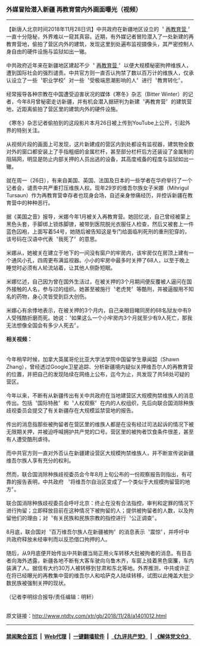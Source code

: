### 外媒冒险潜入新疆 再教育营内外画面曝光（视频）
------------------------

<div class="wysiwyg">
 【新唐人北京时间2018年11月28日讯】中共政府在新疆地区设立的〝
 <a href="http://www.ntdtv.com/xtr/gb/articlelistbytag_再教育营.html" target="_blank">
  再教育营
 </a>
 〞一直十分隐秘，外界难以一窥其真容。近期，有外媒记者冒险潜入了一处新建的再教育营地，偷拍了营区内外的建筑，发现这里到处遍布监视摄像头，其严密控制人身自由的硬件设施与监狱如出一辙。
 <br/>
 <br/>
 中共政府近年来在新疆地区建起不少〝
 <a href="http://www.ntdtv.com/xtr/gb/articlelistbytag_再教育营.html" target="_blank">
  再教育营
 </a>
 〞以便大规模秘密拘押维族人，遭到国际社会的强烈谴责。中共官方则一直否认拘禁了数以百万计的维族人，仅承认设立了一些〝职业学校〞对一些〝受极端思潮影响的人〞进行〝教育转化〞。
 <br/>
 <br/>
 经常报导各种宗教在中国遭受迫害状况的媒体《寒冬》杂志（Bitter Winter）的记者，今年8月曾秘密走访新疆，并有机会潜入据研判为新建〝再教育营〞的建筑营地，近距离偷拍了营区里的建筑内外的硬件设施。
 <br/>
 <br/>
 《寒冬》杂志记者偷拍到的这段影片本月26日被上传到YouTube上公开，引起外界的特别关注。
 <br/>
 <br/>
 从视频片段的画面上可发现，这片新建成的营区内到处都设有监视器，建筑物全数对外的窗口都安装上了手指粗细的金属栏杆，甚至部分栏杆后方还装设了金属制的阻隔网，明显是防止内部关押的人员出逃的设备，其高度戒备的程度与监狱如出一辙。
 <br/>
 <br/>
 就在周一（26日），有来自美国、英国、法国及日本的一些学者在华府举行了一个记者会，谴责中共严重打压维族人权。现年29岁的维吾尔族女子米娜（Mihrigul Tursaun）作为再教育营幸存者也现身会场，自述亲身惨痛经历，并控诉新疆在教育营中的种种恶行。
 <br/>
 <br/>
 据《美国之音》报导，米娜今年1月被关入再教育营。她回忆说，自己曾经被蒙上黑色头套，手脚绑上锁炼脚镣，被带到医院脱光衣服任人检查，然后又被套上一件蓝色囚袍，上面写着54号，她随后被告知这是专门给面临判死刑的重刑犯穿的，该号码在汉语中代表〝我死了〞的意思。
 <br/>
 <br/>
 米娜从，她被关在建立于地下的一间没有窗户的牢房内，该牢房仅在房顶上建有一个通风小孔，四周更布满监视器。小小的牢房中最多时关押了68人，以至于晚上睡觉时必须有人轮流站着，让其他人侧卧短眠。
 <br/>
 <br/>
 米娜忆述，自己因为曾在国外生活过，在被关押的3个月期间便反覆被人逼问在国外接触的人名，参与过的组织。她甚至被施行〝老虎凳〞等酷刑，并被逼服用不知名的药物，身心灵皆受到巨大创伤。
 <br/>
 <br/>
 米娜心有余悸地表示，在被关押的3个月内，自己亲眼目睹同房的68名狱友中有9人受残酷折磨而死。她说：〝如果这么一个小牢房内3个月就至少有9人死亡，那我无法想像全国会有多少人死去〞。
 <br/>
 <br/>
 <b>
  相关视频：
 </b>
 <center>
 </center>
 <br/>
 <br/>
 今年稍早时候，加拿大英属哥伦比亚大学法学院中国留学生章闻韶（Shawn Zhang），曾经透过Google卫星追踪、分析新疆境内疑似关押维吾尔人的再教育营的位置，并把自己的发现陆续在网络上公布，迄今为止，共发现了共58处可疑的营区。
 <br/>
 <br/>
 今年以来，不断有从新疆传出有关中共政府在当地建营区大规模拘禁维族人的消息传出。包括〝国际特赦〞和〝人权观察〞在内的人权组织，先后向联合国消除种族歧视委员会提交了有关新疆存在大规模监禁营地的报告。
 <br/>
 <br/>
 传出的消息指那些被拘留者在营区里的维族人都是在没有经过司法起诉的情况下被无限期关押，并被迫呼喊拥护共产党的口号。营区里的被拘者饮食条件很差，甚至有人遭受酷刑虐待。
 <br/>
 <br/>
 而中共官方则一直对外否认在新疆建设营区大规模拘禁维族人，并不断宣传说新疆维吾尔族人享有充分的权利。
 <br/>
 <br/>
 然而，联合国消除种族歧视委员会今年8月上旬公布的一份观察报告则指出，有可靠的报告表明，中共政府 〝将维吾尔自治区变成了一个类似于大规模拘留营的地方〞。
 <br/>
 <br/>
 联合国消除种族歧视委员会呼吁北京：终止在没有合法指控，审判和定罪的情况下进行拘留；立即释放目前在这种情况下被拘留的人；提供被拘留者的人数，以及拘留他们的理由；对〝有关民族和民族宗教的指控进行〝公正调查〞。
 <br/>
 <br/>
 8月底，联合国对〝百万维吾尔族人在新疆被拘〞的消息表示〝震惊〞，并呼吁中共政府释放未经审判而以反恐借口拘押的人。
 <br/>
 <br/>
 随后，从9月底便开始传出中共新疆当局正用火车转移大批被拘者的消息。有目击者向海外透露，新疆各地不断有大客车驶向乌鲁木齐，车窗上挂着黑色窗簾，车内装满了人。据信有大约30万人被转移到甘肃和东北等地。外界推测，中共或许正在将已经曝光的再教集中营的维吾尔人和哈萨克人陆续转移，试图以此掩盖大批少数民族被强制关押的现状。
 <br/>
 <br/>
 （记者李明综合报导/责任编辑：明轩）
</div>

<br/>原文链接：http://www.ntdtv.com/xtr/gb/2018/11/28/a1401012.html


------------------------
#### [禁闻聚合首页](https://github.com/gfw-breaker/banned-news/blob/master/README.md) &nbsp;|&nbsp; [Web代理](https://github.com/gfw-breaker/open-proxy/blob/master/README.md) &nbsp;|&nbsp; [一键翻墙软件](https://github.com/gfw-breaker/nogfw/blob/master/README.md) &nbsp;|&nbsp; [《九评共产党》](https://github.com/gfw-breaker/9ping.md/blob/master/README.md#九评之一评共产党是什么) &nbsp;|&nbsp; [《解体党文化》](https://github.com/gfw-breaker/jtdwh.md/blob/master/README.md#绪论)